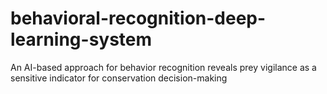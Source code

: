 # behavioral-recognition-deep-learning-system
An AI-based approach for behavior recognition reveals prey vigilance as a sensitive indicator for conservation decision-making 

